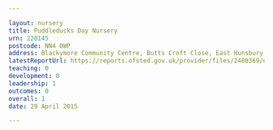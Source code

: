 ```yaml
---

layout: nursery
title: Puddleducks Day Nursery
urn: 220145
postcode: NN4 0WP
address: Blackymore Community Centre, Butts Croft Close, East Hunsbury, Northamptonshire, NN4 0WP
latestReportUrl: https://reports.ofsted.gov.uk/provider/files/2480369/urn/220145.pdf
teaching: 0
development: 0
leadership: 1
outcomes: 0
overall: 1
date: 29 April 2015

---
```

